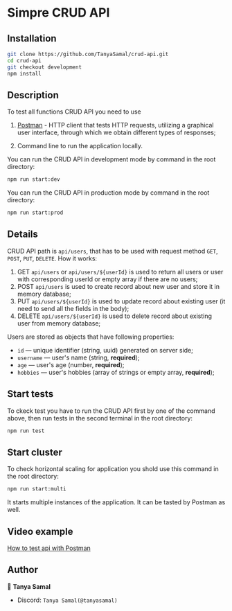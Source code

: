 # Simpre  CRUD API

## Installation
```bash
git clone https://github.com/TanyaSamal/crud-api.git
cd crud-api
git checkout development
npm install
```

## Description

To test all functions CRUD API you need to use

1. [Postman](https://www.postman.com) - HTTP client that tests HTTP requests, utilizing a graphical user interface, through which we obtain different types of responses;

2. Сommand line to run the application locally.

You can run the CRUD API in development mode by command in the root directory:

```bash
npm run start:dev
```

You can run the CRUD API in production mode by command in the root directory:

```bash
npm run start:prod
```

## Details

CRUD API path is `api/users`, that has to be used with request method `GET`, `POST`, `PUT`, `DELETE`. How it works:

1. GET `api/users` or `api/users/${userId}` is used to return all users or user with corresponding userId or empty array if there are no users;
2. POST `api/users` is used to create record about new user and store it in memory database;
3. PUT `api/users/${userId}` is used to update record about existing user (it need to send all the fields in the body);
4. DELETE `api/users/${userId}` is used to delete record about existing user from memory database;

Users are stored as objects that have following properties:

- `id` — unique identifier (string, uuid) generated on server side;
- `username` — user's name (string, **required**);
- `age` — user's age (number, **required**);
- `hobbies` — user's hobbies (array of strings or empty array, **required**);

## Start tests

To ckeck test you have to run the CRUD API first by one of the command above, then run tests in the second terminal in the root directory:

```bash
npm run test
```

## Start cluster

To check horizontal scaling for application you shold use this command in the root directory:

```bash
npm run start:multi
```
It starts multiple instances of the application. It can be tasted by Postman as well.

## Video example

[How to test api with Postman](https://youtu.be/tm-miTnHA7c)

## Author

👤 **Tanya Samal**

- Discord: `Tanya Samal(@tanyasamal)`